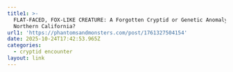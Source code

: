 ```yaml
---
title1: >-
  FLAT-FACED, FOX-LIKE CREATURE: A Forgotten Cryptid or Genetic Anomaly in
  Northern California? 
url1: 'https://phantomsandmonsters.com/post/1761327504154'
date: 2025-10-24T17:42:53.965Z
categories:
  - cryptid encounter
layout: link
---
```



